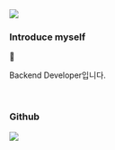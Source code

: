 
<div>
<div>
	<img src="https://capsule-render.vercel.app/api?type=waving&color=auto&height=200&section=header&text=changDDAO%20Github!&fontSize=90" />	
</div>

### Introduce myself

<p>Backend Developer입니다.</p> <br>

</div>



### Github
<img src="https://github-readme-stats.vercel.app/api/top-langs/?username=changDDAO&layout=compact">
<br>



